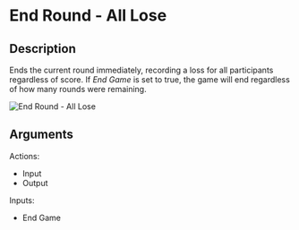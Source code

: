 # End Round - All Lose

## Description

Ends the current round immediately, recording a loss for all participants regardless of score. If _End Game_ is set to true, the game will end regardless of how many rounds were remaining.

![End Round - All Lose](../../.gitbook/assets/images/scripting/game-mode/endroundalllose.png)

## Arguments

Actions:

- Input
- Output

Inputs:

- End Game
